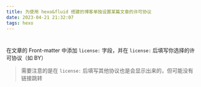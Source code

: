 ```yaml
---
title: 为使用 hexo&fluid 搭建的博客单独设置某篇文章的许可协议
date: 2023-04-21 21:32:07
tags: hexo
---
```


# 

在文章的 Front-matter 中添加 `license:` 字段，并在 `license:` 后填写你选择的许可协议（如 BY）

> 需要注意的是在 `license:` 后填写其他协议也是会显示出来的，但可能没有链接跳转
